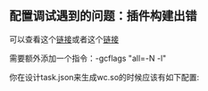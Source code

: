## 配置调试遇到的问题：插件构建出错

可以查看这个[链接](https://stackoverflow.com/questions/70642618/cannot-load-plugin-when-debugging-golang-file-in-vscode)或者这个[链接](https://juejin.cn/post/7211861991533690937)

需要额外添加一个指令：-gcflags "all=-N -l"

你在设计task.json来生成wc.so的时候应该有如下配置:

